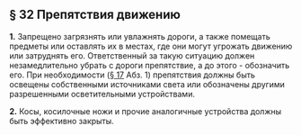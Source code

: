 ## § 32 Препятствия движению

**1.** Запрещено загрязнять или увлажнять дороги, а также помещать предметы или оставлять их в местах, где они могут угрожать движению или затруднять его. Ответственный за такую ситуацию должен незамедлительно убрать с дороги препятствие, а до этого - обозначить его. При необходимости ([§ 17](/17-osveschenie.md) Абз. 1) препятствия должны быть освещены собственными источниками света или обозначены другими разрешенными осветительными устройствами.

**2.** Косы, косилочные ножи и прочие аналогичные устройства должны быть эффективно закрыты.